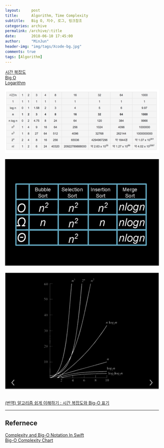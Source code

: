 ```yaml
---
layout:     post
title:      Algorithm, Time Complexity
subtitle:   Big O, 지수, 로그, 링크참조
categories: archive
permalink: /archive/:title
date:       2018-06-10 17:45:00
author:     "MinJun"
header-img: "img/tags/Xcode-bg.jpg"
comments: true 
tags: [Algorithm]
---
```


[시간 복잡도](https://namu.wiki/w/%EC%8B%9C%EA%B0%84%20%EB%B3%B5%EC%9E%A1%EB%8F%84)<br>
[Big O](https://github.com/devmjun/Python3-Basic/blob/master/image/binary_search.pdf)<br>
[Logarithm](https://en.wikipedia.org/wiki/Logarithm)

<center><img src="/img/posts/TimeComplexity.png" width="700"></center> <br> 

<center><img src="/img/posts/TimeComplexity_1.png" width="700"></center> <br> 

<center><img src="/img/posts/TimeComplexity_2.png" width="700"></center> <br> 

[(번역) 알고리즘 쉽게 이해하기 : 시간 복잡도와 Big-O 표기](https://joshuajangblog.wordpress.com/2016/09/21/time_complexity_big_o_in_easy_explanation/)

---

## Refernece 

[Complexity and Big-O Notation In Swift](https://medium.com/journey-of-one-thousand-apps/complexity-and-big-o-notation-in-swift-478a67ba20e7)<br>
[Big-O Complexity Chart](http://bigocheatsheet.com/)
